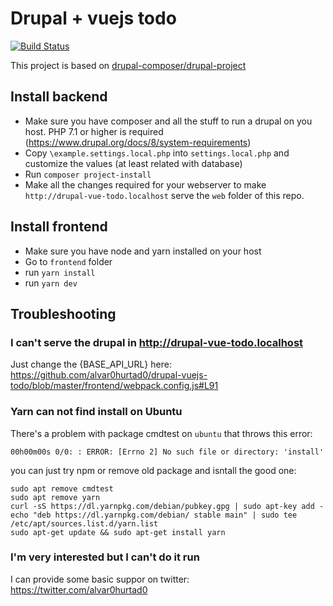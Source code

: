 # Drupal + vuejs todo
[![Build Status](https://travis-ci.org/alvar0hurtad0/drupal-vuejs-todo.svg?branch=master)](https://travis-ci.org/alvar0hurtad0/drupal-vuejs-todo)

This project is based on [drupal-composer/drupal-project](https://github.com/drupal-composer/drupal-project)

## Install backend

 * Make sure you have composer and all the stuff to run a drupal on you host. PHP 7.1 or higher is required
  (https://www.drupal.org/docs/8/system-requirements)
 * Copy `\example.settings.local.php` into `settings.local.php` and customize the values (at least related with database) 
 * Run `composer project-install`
 * Make all the changes required for your webserver to make `http://drupal-vue-todo.localhost` serve the `web` folder of this repo.

## Install frontend
 * Make sure you have node and yarn installed on your host
 * Go to `frontend` folder
 * run `yarn install`
 * run `yarn dev`

## Troubleshooting
### I can't serve the drupal in http://drupal-vue-todo.localhost
Just change the {BASE_API_URL} here: https://github.com/alvar0hurtad0/drupal-vuejs-todo/blob/master/frontend/webpack.config.js#L91

### Yarn can not find install on Ubuntu
There's a problem with package cmdtest on `ubuntu` that throws this error:
```
00h00m00s 0/0: : ERROR: [Errno 2] No such file or directory: 'install'
```

you can just try npm or remove old package and isntall the good one:
```
sudo apt remove cmdtest
sudo apt remove yarn
curl -sS https://dl.yarnpkg.com/debian/pubkey.gpg | sudo apt-key add -
echo "deb https://dl.yarnpkg.com/debian/ stable main" | sudo tee /etc/apt/sources.list.d/yarn.list
sudo apt-get update && sudo apt-get install yarn
```
### I'm very interested but I can't do it run
I can provide some basic suppor on twitter: https://twitter.com/alvar0hurtad0
